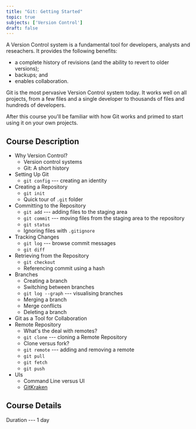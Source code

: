 ```yaml
---
title: "Git: Getting Started"
topic: true
subjects: ['Version Control']
draft: false
---
```


A Version Control system is a fundamental tool for developers, analysts and reseachers. It provides the following benefits:

- a complete history of revisions (and the ability to revert to older versions);
- backups; and
- enables collaboration.

Git is the most pervasive Version Control system today. It works well on all projects, from a few files and a single developer to thousands of files and hundreds of developers.

After this course you'll be familiar with how Git works and primed to start using it on your own projects.

## Course Description

- Why Version Control?
	- Version control systems
	- Git: A short history
- Setting Up Git
	- `git config` --- creating an identity
- Creating a Repository
	- `git init`
	- Quick tour of `.git` folder
- Committing to the Repository
	- `git add` --- adding files to the staging area
	- `git commit` --- moving files from the staging area to the repository
	- `git status`
	- Ignoring files with `.gitignore`
- Tracking Changes
	- `git log` --- browse commit messages
	- `git diff`
- Retrieving from the Repository
	- `git checkout`
	- Referencing commit using a hash
- Branches
	- Creating a branch
	- Switching between branches
	- `git log --graph` --- visualising branches
	- Merging a branch
	- Merge conflicts
	- Deleting a branch
- Git as a Tool for Collaboration
- Remote Repository
	- What's the deal with remotes?
	- `git clone` --- cloning a Remote Repository
	- Clone versus fork?
	- `git remote` --- adding and removing a remote
	- `git pull`
	- `git fetch`
	- `git push`
- UIs
	- Command Line versus UI
	- [GitKraken](https://www.gitkraken.com/)

## Course Details

Duration --- 1 day
